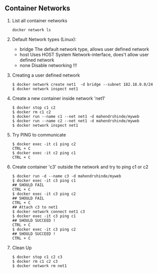 ## Container Networks

1. List all container networks

    `docker network ls`

2.  Default Network types (Linux):

    - bridge        The default network type, allows user defined network
    - host          Uses HOST System Network-interface, does't allow user defined network
    - none          Disable networking !!!

3.  Creating a user defined network

    ```
    $ docker network create net1  -d bridge --subnet 182.18.0.0/24
    $ docker network inspect net1
    ```

4.  Create a new container inside network 'net1'

    ```
    $ docker stop c1 c2
    $ docker rm c1 c2
    $ docker run --name c1 --net net1 -d mahendrshinde/myweb 
    $ docker run --name c2 --net net1 -d mahendrshinde/myweb 
    $ docker network inspect net1
    ```

5.  Try PING to communicate

    ```
    $ docker exec -it c1 ping c2
    CTRL + C
    $ docker exec -it c2 ping c1
    CTRL + C    
    ```

6.  Create container 'c3' outside the network and try to ping c1 or c2

    ```
    $ docker run -d --name c3 -d mahendrshinde/myweb
    $ docker exec -it c3 ping c1
    ## SHOULD FAIL
    CTRL + C
    $ docker exec -it c3 ping c2
    ## SHOULD FAIL
    CTRL + C
    ## Attach c3 to net1
    $ docker network connect net1 c3
    $ docker exec -it c3 ping c1
    ## SHOULD SUCCEED !
    CTRL + C
    $ docker exec -it c3 ping c2
    ## SHOULD SUCCEED !
    CTRL + C
    ```


7.  Clean Up

    ```
    $ docker stop c1 c2 c3
    $ docker rm c1 c2 c3
    $ docker network rm net1
    ```